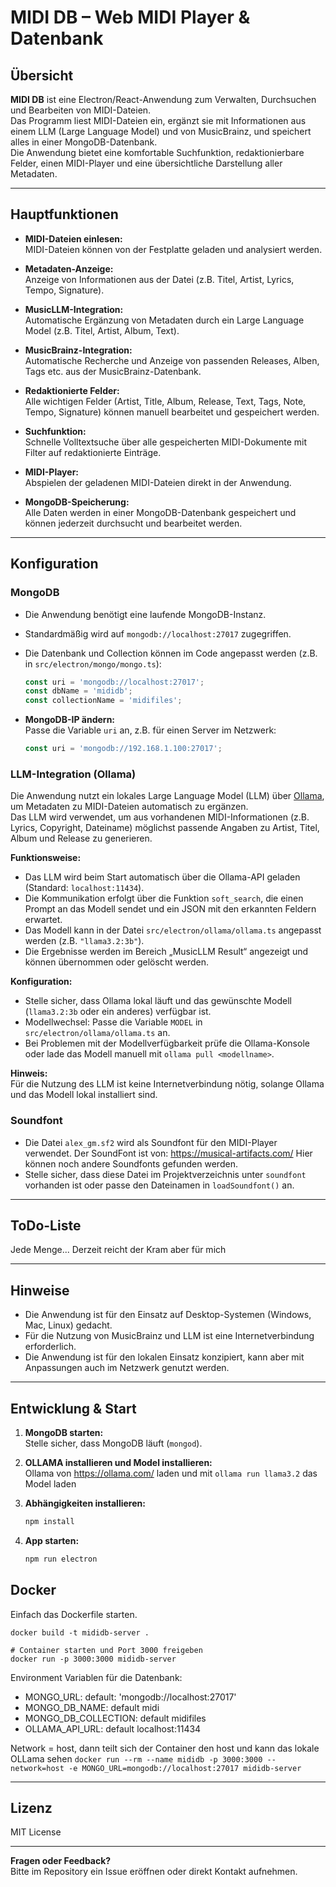 # MIDI DB – Web MIDI Player & Datenbank

## Übersicht

**MIDI DB** ist eine Electron/React-Anwendung zum Verwalten, Durchsuchen und Bearbeiten von MIDI-Dateien.  
Das Programm liest MIDI-Dateien ein, ergänzt sie mit Informationen aus einem LLM (Large Language Model) und von MusicBrainz, und speichert alles in einer MongoDB-Datenbank.  
Die Anwendung bietet eine komfortable Suchfunktion, redaktionierbare Felder, einen MIDI-Player und eine übersichtliche Darstellung aller Metadaten.

---

## Hauptfunktionen

- **MIDI-Dateien einlesen:**  
  MIDI-Dateien können von der Festplatte geladen und analysiert werden.

- **Metadaten-Anzeige:**  
  Anzeige von Informationen aus der Datei (z.B. Titel, Artist, Lyrics, Tempo, Signature).

- **MusicLLM-Integration:**  
  Automatische Ergänzung von Metadaten durch ein Large Language Model (z.B. Titel, Artist, Album, Text).

- **MusicBrainz-Integration:**  
  Automatische Recherche und Anzeige von passenden Releases, Alben, Tags etc. aus der MusicBrainz-Datenbank.

- **Redaktionierte Felder:**  
  Alle wichtigen Felder (Artist, Title, Album, Release, Text, Tags, Note, Tempo, Signature) können manuell bearbeitet und gespeichert werden.

- **Suchfunktion:**  
  Schnelle Volltextsuche über alle gespeicherten MIDI-Dokumente mit Filter auf redaktionierte Einträge.

- **MIDI-Player:**  
  Abspielen der geladenen MIDI-Dateien direkt in der Anwendung.

- **MongoDB-Speicherung:**  
  Alle Daten werden in einer MongoDB-Datenbank gespeichert und können jederzeit durchsucht und bearbeitet werden.

---

## Konfiguration

### MongoDB

- Die Anwendung benötigt eine laufende MongoDB-Instanz.
- Standardmäßig wird auf `mongodb://localhost:27017` zugegriffen.
- Die Datenbank und Collection können im Code angepasst werden (z.B. in `src/electron/mongo/mongo.ts`):

  ```typescript
  const uri = 'mongodb://localhost:27017';
  const dbName = 'mididb';
  const collectionName = 'midifiles';
  ```

- **MongoDB-IP ändern:**  
  Passe die Variable `uri` an, z.B. für einen Server im Netzwerk:
  ```typescript
  const uri = 'mongodb://192.168.1.100:27017';
  ```

### LLM-Integration (Ollama)

Die Anwendung nutzt ein lokales Large Language Model (LLM) über [Ollama](https://ollama.com/), um Metadaten zu MIDI-Dateien automatisch zu ergänzen.  
Das LLM wird verwendet, um aus vorhandenen MIDI-Informationen (z.B. Lyrics, Copyright, Dateiname) möglichst passende Angaben zu Artist, Titel, Album und Release zu generieren.

**Funktionsweise:**
- Das LLM wird beim Start automatisch über die Ollama-API geladen (Standard: `localhost:11434`).
- Die Kommunikation erfolgt über die Funktion `soft_search`, die einen Prompt an das Modell sendet und ein JSON mit den erkannten Feldern erwartet.
- Das Modell kann in der Datei `src/electron/ollama/ollama.ts` angepasst werden (z.B. `"llama3.2:3b"`).
- Die Ergebnisse werden im Bereich „MusicLLM Result“ angezeigt und können übernommen oder gelöscht werden.

**Konfiguration:**
- Stelle sicher, dass Ollama lokal läuft und das gewünschte Modell (`llama3.2:3b` oder ein anderes) verfügbar ist.
- Modellwechsel: Passe die Variable `MODEL` in `src/electron/ollama/ollama.ts` an.
- Bei Problemen mit der Modellverfügbarkeit prüfe die Ollama-Konsole oder lade das Modell manuell mit `ollama pull <modellname>`.

**Hinweis:**  
Für die Nutzung des LLM ist keine Internetverbindung nötig, solange Ollama und das Modell lokal installiert sind.


### Soundfont

- Die Datei `alex_gm.sf2` wird als Soundfont für den MIDI-Player verwendet.
  Der SoundFont ist von: https://musical-artifacts.com/ Hier können noch andere Soundfonts gefunden werden.
- Stelle sicher, dass diese Datei im Projektverzeichnis unter `soundfont` vorhanden ist oder passe den Dateinamen in `loadSoundfont()` an.

---

## ToDo-Liste

Jede Menge... Derzeit reicht der Kram aber für mich

---

## Hinweise

- Die Anwendung ist für den Einsatz auf Desktop-Systemen (Windows, Mac, Linux) gedacht.
- Für die Nutzung von MusicBrainz und LLM ist eine Internetverbindung erforderlich.
- Die Anwendung ist für den lokalen Einsatz konzipiert, kann aber mit Anpassungen auch im Netzwerk genutzt werden.

---

## Entwicklung & Start

1. **MongoDB starten:**  
   Stelle sicher, dass MongoDB läuft (`mongod`).

2. **OLLAMA installieren und Model installieren:**  
    Ollama von https://ollama.com/ laden und mit
    ```ollama run llama3.2``` das Model laden

3. **Abhängigkeiten installieren:**  
   ```sh
   npm install
   ```

4. **App starten:**  
   ```sh
   npm run electron
   ```


## Docker

Einfach das Dockerfile starten. 

```# Container-Image bauen
docker build -t mididb-server .

# Container starten und Port 3000 freigeben
docker run -p 3000:3000 mididb-server
```

Environment Variablen für die Datenbank:

- MONGO_URL: default: 'mongodb://localhost:27017'
- MONGO_DB_NAME: default midi
- MONGO_DB_COLLECTION: default midifiles
- OLLAMA_API_URL: default localhost:11434

Network = host, dann teilt sich der Container den host und kann das lokale OLLama sehen
```docker run --rm --name mididb -p 3000:3000 --network=host -e MONGO_URL=mongodb://localhost:27017 mididb-server```

---

## Lizenz

MIT License

---

**Fragen oder Feedback?**  
Bitte im Repository ein Issue eröffnen oder direkt Kontakt aufnehmen.